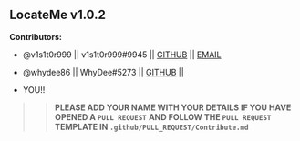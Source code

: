 ## LocateMe v1.0.2
**Contributors:**
- @v1s1t0r999 || v1s1t0r999#9945 || [GITHUB](https://github.com/v1s1t0r999) || [EMAIL](aditya.funs.11@gmail.com)

- @whydee86   || WhyDee#5273 || [GITHUB](https://github.com/whydee86) || 

- YOU!!
    


>> **PLEASE ADD YOUR NAME WITH YOUR DETAILS IF YOU HAVE OPENED A `PULL REQUEST`**
>> **AND FOLLOW THE `PULL REQUEST` TEMPLATE IN `.github/PULL_REQUEST/Contribute.md`**
